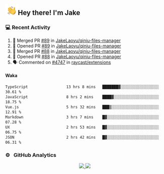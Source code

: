 <img alt="Night Coding" src="./assets/Hand%20Wave.gif" width='40' align="left"/><h2>Hey there! I'm Jake</h2>

### 💻 Recent Activity

<!--START_SECTION:activity-->
1. 🎉 Merged PR [#89](https://github.com/JakeLaoyu/qiniu-files-manager/pull/89) in [JakeLaoyu/qiniu-files-manager](https://github.com/JakeLaoyu/qiniu-files-manager)
2. 💪 Opened PR [#89](https://github.com/JakeLaoyu/qiniu-files-manager/pull/89) in [JakeLaoyu/qiniu-files-manager](https://github.com/JakeLaoyu/qiniu-files-manager)
3. 🎉 Merged PR [#88](https://github.com/JakeLaoyu/qiniu-files-manager/pull/88) in [JakeLaoyu/qiniu-files-manager](https://github.com/JakeLaoyu/qiniu-files-manager)
4. 💪 Opened PR [#88](https://github.com/JakeLaoyu/qiniu-files-manager/pull/88) in [JakeLaoyu/qiniu-files-manager](https://github.com/JakeLaoyu/qiniu-files-manager)
5. 🗣 Commented on [#4747](https://github.com/raycast/extensions/issues/4747) in [raycast/extensions](https://github.com/raycast/extensions)
<!--END_SECTION:activity-->

#### Waka

<!--START_SECTION:waka-->

```text
TypeScript                 13 hrs 8 mins   ███████▓░░░░░░░░░░░░░░░░░   30.61 %
JavaScript                 8 hrs 2 mins    ████▓░░░░░░░░░░░░░░░░░░░░   18.75 %
Vue.js                     5 hrs 32 mins   ███▒░░░░░░░░░░░░░░░░░░░░░   12.91 %
Markdown                   3 hrs 7 mins    █▓░░░░░░░░░░░░░░░░░░░░░░░   07.28 %
UX                         2 hrs 53 mins   █▓░░░░░░░░░░░░░░░░░░░░░░░   06.75 %
JSON                       2 hrs 42 mins   █▓░░░░░░░░░░░░░░░░░░░░░░░   06.31 %
```

<!--END_SECTION:waka-->

### ⚙️ &nbsp; GitHub Analytics

<p align="center">
<a href="https://github.com/JakeLaoyu">
  <img height="180em" src="https://github-readme-stats-eight-theta.vercel.app/api?username=jakelaoyu&show_icons=true&theme=algolia&include_all_commits=true&count_private=true"/>
  <img height="180em" src="https://github-readme-stats-eight-theta.vercel.app/api/top-langs/?username=jakelaoyu&layout=compact&langs_count=8&theme=algolia&hide=html"/>
</a>
</p>

<!-- ### 🤝🏻 &nbsp; Connect with Me

<p align="center">
<a href="https://i.jakeyu.top"><img src="https://img.shields.io/badge/-i.jakeyu.top-3423A6?style=flat&logo=Google-Chrome&logoColor=white"/></a>
<a href="mailto:jake.laoyu@gmail.com"><img src="https://img.shields.io/badge/-jake.laoyu@gmail.com-D14836?style=flat&logo=Gmail&logoColor=white"/></a>
</p> -->
